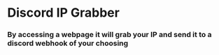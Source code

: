 <h1><b>Discord IP Grabber</b></h1>
<h3>By accessing a webpage it will grab your IP and send it to a discord webhook of your choosing</h3>



